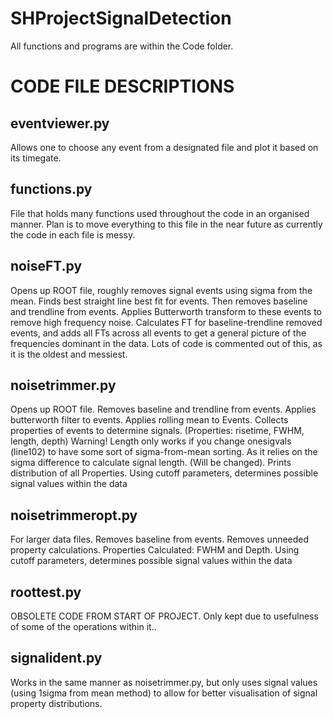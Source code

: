 # SHProjectSignalDetection


All functions and programs are within the Code folder.

CODE FILE DESCRIPTIONS
======================

eventviewer.py
--------------
Allows one to choose any event from a designated file and plot it based on its timegate.

functions.py
------------
File that holds many functions used throughout the code in an organised manner. Plan is to move everything to this file in the near future as currently the code in each file is messy.

noiseFT.py
----------
Opens up ROOT file, roughly removes signal events using sigma from the mean.
Finds best straight line best fit for events.
Then removes baseline and trendline from events.
Applies Butterworth transform to these events to remove high frequency noise.
Calculates FT for baseline-trendline removed events, and adds all FTs across all events to get a general picture of the frequencies dominant in the data.
Lots of code is commented out of this, as it is the oldest and messiest.

noisetrimmer.py
---------------
Opens up ROOT file. Removes baseline and trendline from events. Applies butterworth filter to events.
Applies rolling mean to Events.
Collects properties of events to determine signals.
(Properties: risetime, FWHM, length, depth)
Warning! Length only works if you change onesigvals (line102) to have some sort of sigma-from-mean sorting. As it relies on the sigma difference to calculate signal length. (Will be changed).
Prints distribution of all Properties.
Using cutoff parameters, determines possible signal values within the data


noisetrimmeropt.py
------------------
For larger data files.
Removes baseline from events.
Removes unneeded property calculations.
Properties Calculated: FWHM and Depth.
Using cutoff parameters, determines possible signal values within the data

roottest.py
-----------
OBSOLETE CODE FROM START OF PROJECT.
Only kept due to usefulness of some of the operations within it..

signalident.py
---------------
Works in the same manner as noisetrimmer.py, but only uses signal values (using 1sigma from mean method) to allow for better visualisation of signal property distributions.
